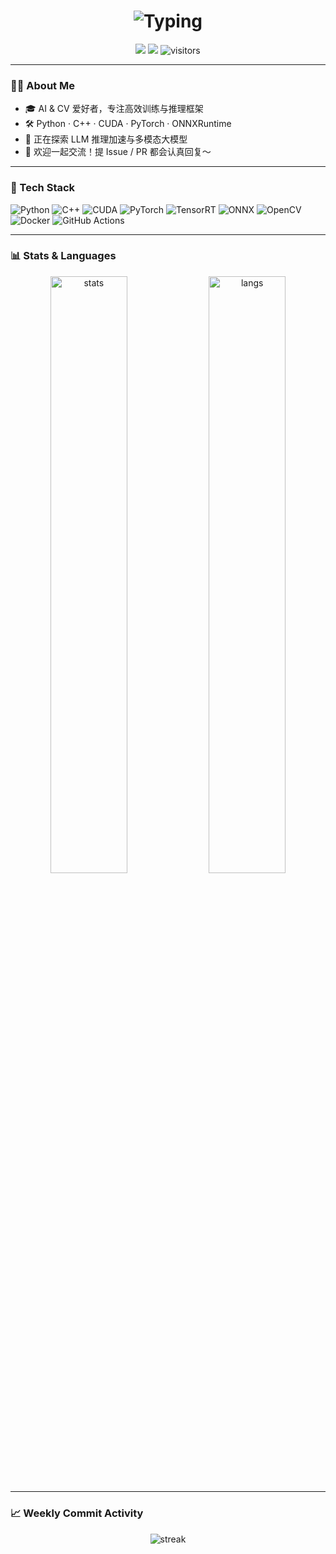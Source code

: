 <!-- ========================= 头部打字机 ========================= -->
<h1 align="center">
  <img src="https://readme-typing-svg.herokuapp.com/?font=Fira+Code&size=28&duration=3000&pause=1000&color=00C2FF&center=true&vCenter=true&width=600&lines=Hi+%F0%9F%91%8B%2C+I'm+KuaaMU;AI-infra+%7C+CV+%7C+Python+%7C+C%2B%2B" alt="Typing">
</h1>

<p align="center">
  <a href="https://github.com/KuaaMU"><img src="https://img.shields.io/badge/GitHub-181717?style=flat&logo=github&logoColor=white"/></a>
  <a href="mailto:kuaa.mu@example.com"><img src="https://img.shields.io/badge/Gmail-EA4335?style=flat&logo=gmail&logoColor=white"/></a>
  <img src="https://komarev.com/ghpvc/?username=KuaaMU&style=flat-square&color=00C2FF" alt="visitors"/>
</p>

---

### 🙋‍♂️ About Me
- 🎓 AI & CV 爱好者，专注高效训练与推理框架  
- 🛠️ Python · C++ · CUDA · PyTorch · ONNXRuntime  
- 🌱 正在探索 LLM 推理加速与多模态大模型  
- 🤝 欢迎一起交流！提 Issue / PR 都会认真回复～

---

### 🧰 Tech Stack
![Python](https://img.shields.io/badge/-Python-3776AB?style=flat&logo=python&logoColor=white)
![C++](https://img.shields.io/badge/-C++-00599C?style=flat&logo=c%2B%2B&logoColor=white)
![CUDA](https://img.shields.io/badge/-CUDA-76B900?style=flat&logo=nvidia&logoColor=white)
![PyTorch](https://img.shields.io/badge/-PyTorch-EE4C2C?style=flat&logo=pytorch&logoColor=white)
![TensorRT](https://img.shields.io/badge/-TensorRT-76B900?style=flat&logo=nvidia&logoColor=white)
![ONNX](https://img.shields.io/badge/-ONNX-005CED?style=flat&logo=onnx&logoColor=white)
![OpenCV](https://img.shields.io/badge/-OpenCV-5C3EE8?style=flat&logo=opencv&logoColor=white)
![Docker](https://img.shields.io/badge/-Docker-2496ED?style=flat&logo=docker&logoColor=white)
![GitHub Actions](https://img.shields.io/badge/-GitHub%20Actions-2088FF?style=flat&logo=github-actions&logoColor=white)

---

### 📊 Stats & Languages
<p align="center">
  <img width="49.5%" src="https://github-readme-stats.vercel.app/api?username=KuaaMU&show_icons=true&bg_color=0A0A0A&title_color=00C2FF&text_color=ffffff&icon_color=00C2FF&hide_border=true" alt="stats"/>
  <img width="49.5%" src="https://github-readme-stats.vercel.app/api/top-langs/?username=KuaaMU&langs_count=8&layout=compact&bg_color=0A0A0A&title_color=00C2FF&text_color=ffffff&icon_color=00C2FF&hide_border=true" alt="langs"/>
</p>

---

### 📈 Weekly Commit Activity
<p align="center">
  <img src="https://github-readme-streak-stats.herokuapp.com/?user=KuaaMU&theme=radical&hide_border=true" alt="streak"/>
</p>
